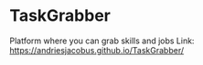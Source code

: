 # TaskGrabber
Platform where you can grab skills and jobs
Link: https://andriesjacobus.github.io/TaskGrabber/